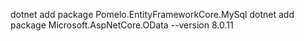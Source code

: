 ﻿dotnet add package Pomelo.EntityFrameworkCore.MySql
dotnet add package Microsoft.AspNetCore.OData --version 8.0.11
